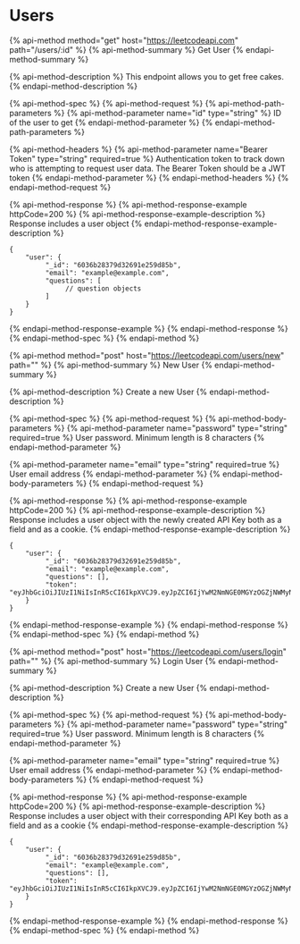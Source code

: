 # Users

{% api-method method="get" host="https://leetcodeapi.com" path="/users/:id" %}
{% api-method-summary %}
Get User
{% endapi-method-summary %}

{% api-method-description %}
This endpoint allows you to get free cakes.
{% endapi-method-description %}

{% api-method-spec %}
{% api-method-request %}
{% api-method-path-parameters %}
{% api-method-parameter name="id" type="string" %}
ID of the user to get
{% endapi-method-parameter %}
{% endapi-method-path-parameters %}

{% api-method-headers %}
{% api-method-parameter name="Bearer Token" type="string" required=true %}
Authentication token to track down who is attempting to request user data. The Bearer Token should be a JWT token
{% endapi-method-parameter %}
{% endapi-method-headers %}
{% endapi-method-request %}

{% api-method-response %}
{% api-method-response-example httpCode=200 %}
{% api-method-response-example-description %}
Response includes a user object
{% endapi-method-response-example-description %}

```
{
    "user": {
         "_id": "6036b28379d32691e259d85b",
         "email": "example@example.com",
         "questions": [
              // question objects
         ]
    }
}
```
{% endapi-method-response-example %}
{% endapi-method-response %}
{% endapi-method-spec %}
{% endapi-method %}

{% api-method method="post" host="https://leetcodeapi.com/users/new" path="" %}
{% api-method-summary %}
New User
{% endapi-method-summary %}

{% api-method-description %}
Create a new User
{% endapi-method-description %}

{% api-method-spec %}
{% api-method-request %}
{% api-method-body-parameters %}
{% api-method-parameter name="password" type="string" required=true %}
User password. Minimum length is 8 characters
{% endapi-method-parameter %}

{% api-method-parameter name="email" type="string" required=true %}
User email address
{% endapi-method-parameter %}
{% endapi-method-body-parameters %}
{% endapi-method-request %}

{% api-method-response %}
{% api-method-response-example httpCode=200 %}
{% api-method-response-example-description %}
Response includes a user object with the newly created API Key both as a field and as a cookie.
{% endapi-method-response-example-description %}

```
{
    "user": {
         "_id": "6036b28379d32691e259d85b",
         "email": "example@example.com",
         "questions": [],
         "token": "eyJhbGciOiJIUzI1NiIsInR5cCI6IkpXVCJ9.eyJpZCI6IjYwM2NmNGE0MGYzOGZjNWMyNjhjZTgwMyIsImVtYWlsIjoiY29mZmVlYW5kY29va2llQG1haWxpbmF0b3IuY29tIiwiYXBpS2V5IjoiMTA2MDUwNDVhZTJmMDAxMzI4MWUwOWJkZTNlZDk1NDIiLCJxdWVzdGlvbnMiOltdLCJleHAiOjE2MzAxNTYwNDQsImlhdCI6MTYxNDYwNzY0NH0.iE4jSFH1PM7PF7QpeOsBaQiMrkkyA6aERgh_9kKaCzk"
    }
}
```
{% endapi-method-response-example %}
{% endapi-method-response %}
{% endapi-method-spec %}
{% endapi-method %}



{% api-method method="post" host="https://leetcodeapi.com/users/login" path="" %}
{% api-method-summary %}
Login User
{% endapi-method-summary %}

{% api-method-description %}
Create a new User
{% endapi-method-description %}

{% api-method-spec %}
{% api-method-request %}
{% api-method-body-parameters %}
{% api-method-parameter name="password" type="string" required=true %}
User password. Minimum length is 8 characters
{% endapi-method-parameter %}

{% api-method-parameter name="email" type="string" required=true %}
User email address
{% endapi-method-parameter %}
{% endapi-method-body-parameters %}
{% endapi-method-request %}

{% api-method-response %}
{% api-method-response-example httpCode=200 %}
{% api-method-response-example-description %}
Response includes a user object with their corresponding API Key both as a field and as a cookie
{% endapi-method-response-example-description %}

```
{
    "user": {
         "_id": "6036b28379d32691e259d85b",
         "email": "example@example.com",
         "questions": [],
         "token": "eyJhbGciOiJIUzI1NiIsInR5cCI6IkpXVCJ9.eyJpZCI6IjYwM2NmNGE0MGYzOGZjNWMyNjhjZTgwMyIsImVtYWlsIjoiY29mZmVlYW5kY29va2llQG1haWxpbmF0b3IuY29tIiwiYXBpS2V5IjoiMTA2MDUwNDVhZTJmMDAxMzI4MWUwOWJkZTNlZDk1NDIiLCJxdWVzdGlvbnMiOltdLCJleHAiOjE2MzAxNTYwNDQsImlhdCI6MTYxNDYwNzY0NH0.iE4jSFH1PM7PF7QpeOsBaQiMrkkyA6aERgh_9kKaCzk"
    }
}
```
{% endapi-method-response-example %}
{% endapi-method-response %}
{% endapi-method-spec %}
{% endapi-method %}

